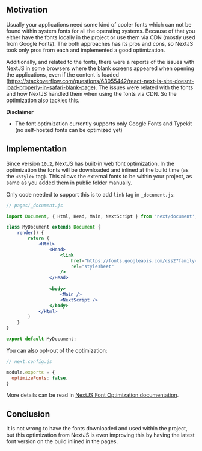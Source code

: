 ## Motivation

Usually your applications need some kind of cooler fonts which can not be found within system fonts for all the operating systems.
Because of that you either have the fonts locally in the project or use them via CDN (mostly used from Google Fonts).
The both approaches has its pros and cons, so NextJS took only pros from each and implemented a good optimization.

Additionally, and related to the fonts, there were a reports of the issues with NextJS in some browsers where the blank screens appeared when opening the applications, 
even if the content is loaded (https://stackoverflow.com/questions/63055442/react-next-js-site-doesnt-load-properly-in-safari-blank-page).
The issues were related with the fonts and how NextJS handled them when using the fonts via CDN.
So the optimization also tackles this.

**Disclaimer**
- The font optimization currently supports only Google Fonts and Typekit (no self-hosted fonts can be optimized yet) 


## Implementation

Since version `10.2`, NextJS has built-in web font optimization. In the optimization the fonts will be downloaded and inlined
at the build time (as the `<style>` tag). This allows the external fonts to be within your project, as same as you added them in public folder manually.

Only code needed to support this is to add `link` tag in `_document.js`:
```jsx
// pages/_document.js

import Document, { Html, Head, Main, NextScript } from 'next/document';

class MyDocument extends Document {
    render() {
        return (
            <Html>
                <Head>
                    <link
                        href="https://fonts.googleapis.com/css2?family=Inter&display=optional"
                        rel="stylesheet"
                    />
                </Head>
                
                <body>
                    <Main />
                    <NextScript />
                </body>
            </Html>
        )
    }
}

export default MyDocument;
```

You can also opt-out of the optimization:
```javascript
// next.config.js

module.exports = {
  optimizeFonts: false,
}
```

More details can be read in [NextJS Font Optimization documentation](https://nextjs.org/docs/basic-features/font-optimization).

## Conclusion

It is not wrong to have the fonts downloaded and used within the project, but this optimization from NextJS is even improving this by
having the latest font version on the build inlined in the pages.